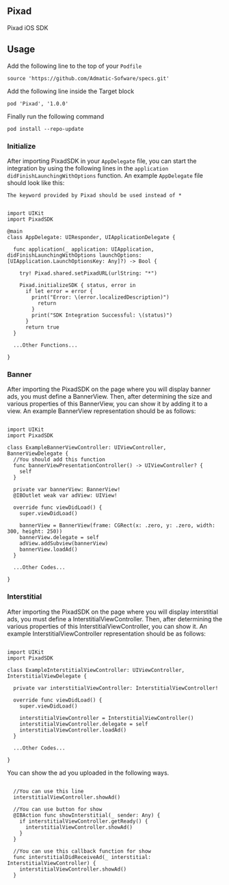 ## Pixad
Pixad iOS SDK

## Usage
Add the following line to the top of your `Podfile`

<pre><code>source 'https://github.com/Admatic-Sofware/specs.git'</code></pre>

Add the following line inside the Target block

<pre><code>pod 'Pixad', '1.0.0'</code></pre>

Finally run the following command

<pre><code>pod install --repo-update</code></pre>

### Initialize

After importing PixadSDK in your `AppDelegate` file, you can start the integration by using the following lines in the `application didFinishLaunchingWithOptions` function. An example `AppDelegate` file should look like this:

`The keyword provided by Pixad should be used instead of *`

<pre><code>
import UIKit
import PixadSDK

@main
class AppDelegate: UIResponder, UIApplicationDelegate {

  func application(_ application: UIApplication, didFinishLaunchingWithOptions launchOptions: [UIApplication.LaunchOptionsKey: Any]?) -> Bool {
        
    try! Pixad.shared.setPixadURL(urlString: "*")
        
    Pixad.initializeSDK { status, error in
      if let error = error {
        print("Error: \(error.localizedDescription)")
          return
        }
        print("SDK Integration Successful: \(status)")
      }  
      return true
  }
  
  ...Other Functions...
  
}  
</code></pre>

### Banner

After importing the PixadSDK on the page where you will display banner ads, you must define a BannerView. Then, after determining the size and various properties of this BannerView, you can show it by adding it to a view. An example BannerView representation should be as follows:

<pre><code>
import UIKit
import PixadSDK

class ExampleBannerViewController: UIViewController, BannerViewDelegate {
  //You should add this function
  func bannerViewPresentationController() -> UIViewController? {
    self
  }
  
  private var bannerView: BannerView!
  @IBOutlet weak var adView: UIView!
    
  override func viewDidLoad() {
    super.viewDidLoad()
  
    bannerView = BannerView(frame: CGRect(x: .zero, y: .zero, width: 300, height: 250))
    bannerView.delegate = self
    adView.addSubview(bannerView)
    bannerView.loadAd()
  }
    
  ...Other Codes...
  
}</code></pre>

### Interstitial

After importing the PixadSDK on the page where you will display interstitial ads, you must define a InterstitialViewController. Then, after determining the various properties of this InterstitialViewController, you can show it. An example InterstitialViewController representation should be as follows:

<pre><code>
import UIKit
import PixadSDK

class ExampleInterstitialViewController: UIViewController, InterstitialViewDelegate {
  
  private var interstitialViewController: InterstitialViewController!
    
  override func viewDidLoad() {
    super.viewDidLoad()
  
    interstitialViewController = InterstitialViewController()
    interstitialViewController.delegate = self
    interstitialViewController.loadAd()
  }
    
  ...Other Codes...
  
}</code></pre>

You can show the ad you uploaded in the following ways.

<pre><code>
  //You can use this line
  interstitialViewController.showAd()

  //You can use button for show
  @IBAction func showInterstitial(_ sender: Any) {
    if interstitialViewController.getReady() {
      interstitialViewController.showAd()
    }
  }

  //You can use this callback function for show
  func interstitialDidReceiveAd(_ interstitial: InterstitialViewController) {
    interstitialViewController.showAd()
  }
</code></pre>
